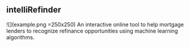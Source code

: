 ## intelliRefinder
![](example.png =250x250)
An interactive online tool to help mortgage lenders to recognize refinance opportunities using machine learning algorithms.

